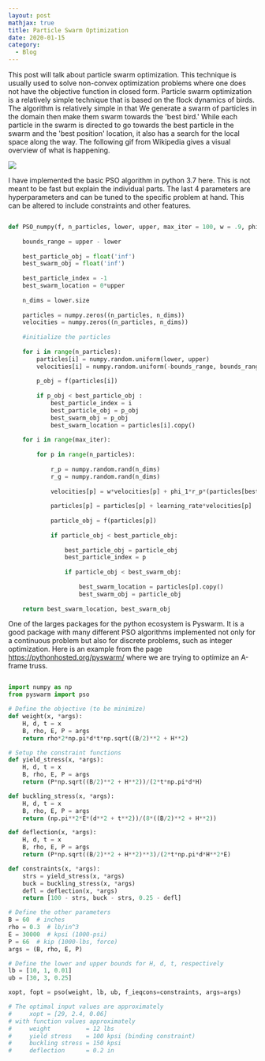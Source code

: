 ```yaml
---
layout: post
mathjax: true
title: Particle Swarm Optimization
date: 2020-01-15
category:
  - Blog
---
```


This post will talk about particle swarm optimization. This technique is usually used to solve non-convex optimization problems where one does not have the objective function in closed form. Particle swarm optimization is a relatively simple technique that is based on the flock dynamics of birds. The algorithm is relatively simple in that We generate a swarm of particles in the domain then make them swarm towards the 'best bird.' While each particle in the swarm is directed to go towards the best particle in the swarm and the 'best position' location, it also has a search for the local space along the way. The following gif from Wikipedia gives a visual overview of what is happening. 

![](https://upload.wikimedia.org/wikipedia/commons/e/ec/ParticleSwarmArrowsAnimation.gif)

I have implemented the basic PSO algorithm in python 3.7 here. This is not meant to be fast but explain the individual parts. The last 4 parameters are hyperparameters and can be tuned to the specific problem at hand. This can be altered to include constraints and other features.

```python

def PSO_numpy(f, n_particles, lower, upper, max_iter = 100, w = .9, phi_1 = .3, phi_2 = .5, learning_rate = .1):
    
    bounds_range = upper - lower
    
    best_particle_obj = float('inf')
    best_swarm_obj = float('inf') 
    
    best_particle_index = -1
    best_swarm_location = 0*upper
    
    n_dims = lower.size
    
    particles = numpy.zeros((n_particles, n_dims))
    velocities = numpy.zeros((n_particles, n_dims))
    
    #initialize the particles
    
    for i in range(n_particles):
        particles[i] = numpy.random.uniform(lower, upper)
        velocities[i] = numpy.random.uniform(-bounds_range, bounds_range)
        
        p_obj = f(particles[i])
        
        if p_obj < best_particle_obj :
            best_particle_index = i
            best_particle_obj = p_obj
            best_swarm_obj = p_obj
            best_swarm_location = particles[i].copy()
        
    for i in range(max_iter):
        
        for p in range(n_particles):
            
            r_p = numpy.random.rand(n_dims)
            r_g = numpy.random.rand(n_dims) 
            
            velocities[p] = w*velocities[p] + phi_1*r_p*(particles[best_particle_index] - particles[p]) + phi_2*r_g*(best_swarm_location - particles[p]) + ()
            
            particles[p] = particles[p] + learning_rate*velocities[p]
            
            particle_obj = f(particles[p])
            
            if particle_obj < best_particle_obj:
                
                best_particle_obj = particle_obj
                best_particle_index = p
                
                if particle_obj < best_swarm_obj:
                    
                    best_swarm_location = particles[p].copy()
                    best_swarm_obj = particle_obj
        
    return best_swarm_location, best_swarm_obj

```

One of the larges packages for the python ecosystem is Pyswarm. It is a good package with many different PSO algorithms implemented not only for a continuous problem but also for discrete problems, such as integer optimization. Here is an example from the page https://pythonhosted.org/pyswarm/ where we are trying to optimize an A-frame truss. 

```python

import numpy as np
from pyswarm import pso

# Define the objective (to be minimize)
def weight(x, *args):
    H, d, t = x
    B, rho, E, P = args
    return rho*2*np.pi*d*t*np.sqrt((B/2)**2 + H**2)

# Setup the constraint functions
def yield_stress(x, *args):
    H, d, t = x
    B, rho, E, P = args
    return (P*np.sqrt((B/2)**2 + H**2))/(2*t*np.pi*d*H)

def buckling_stress(x, *args):
    H, d, t = x
    B, rho, E, P = args
    return (np.pi**2*E*(d**2 + t**2))/(8*((B/2)**2 + H**2))

def deflection(x, *args):
    H, d, t = x
    B, rho, E, P = args
    return (P*np.sqrt((B/2)**2 + H**2)**3)/(2*t*np.pi*d*H**2*E)

def constraints(x, *args):
    strs = yield_stress(x, *args)
    buck = buckling_stress(x, *args)
    defl = deflection(x, *args)
    return [100 - strs, buck - strs, 0.25 - defl]

# Define the other parameters
B = 60  # inches
rho = 0.3  # lb/in^3
E = 30000  # kpsi (1000-psi)
P = 66  # kip (1000-lbs, force)
args = (B, rho, E, P)

# Define the lower and upper bounds for H, d, t, respectively
lb = [10, 1, 0.01]
ub = [30, 3, 0.25]

xopt, fopt = pso(weight, lb, ub, f_ieqcons=constraints, args=args)

# The optimal input values are approximately
#     xopt = [29, 2.4, 0.06]
# with function values approximately
#     weight          = 12 lbs
#     yield stress    = 100 kpsi (binding constraint)
#     buckling stress = 150 kpsi
#     deflection      = 0.2 in

```

